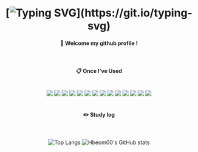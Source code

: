 <div align="center">
  
# [![Typing SVG](https://readme-typing-svg.demolab.com?font=Fira+Code&weight=2000&size=32&pause=1000&color=000000&vCenter=true&width=435&lines=FE+Developer%2C+%EC%8B%A0%ED%9D%AC%EB%B2%94+%EC%9E%85%EB%8B%88%EB%8B%A4.)](https://git.io/typing-svg)
####  :wave: Welcome my github profile !

<br/>

####  :clipboard: Once I've Used 
 <br/>
<img src="https://img.shields.io/badge/JavaScript-F7DF1E?style=for-the-badge&logo=javascript&logoColor=white">
<img src="https://img.shields.io/badge/typescript-3178C6?style=for-the-badge&logo=typescript&logoColor=white">
<img src="https://img.shields.io/badge/react-61DAFB?style=for-the-badge&logo=react&logoColor=white">
<img src="https://img.shields.io/badge/next.js-000000?style=for-the-badge&logo=next.js&logoColor=white">
<img src="https://img.shields.io/badge/reactrouter-CA4245?style=for-the-badge&logo=reactrouter&logoColor=white">
<img src="https://img.shields.io/badge/redux-764ABC?style=for-the-badge&logo=redux&logoColor=white">
<img src="https://img.shields.io/badge/reactquery-FF4154?style=for-the-badge&logo=reactquery&logoColor=white">
<img src="https://img.shields.io/badge/reacthookform-EC5990?style=for-the-badge&logo=reacthookform&logoColor=white">
<img src="https://img.shields.io/badge/zod-3E67B1?style=for-the-badge&logo=zod&logoColor=white">
<img src="https://img.shields.io/badge/vercel-000000?style=for-the-badge&logo=vercel&logoColor=white">
<img src="https://img.shields.io/badge/github-181717?style=for-the-badge&logo=github&logoColor=white">
<img src="https://img.shields.io/badge/figma-F24E1E?style=for-the-badge&logo=figma&logoColor=white">
<img src="https://img.shields.io/badge/slack-4A154B?style=for-the-badge&logo=slack&logoColor=white">
<img src="https://img.shields.io/badge/notion-000000?style=for-the-badge&logo=notion&logoColor=white">

  <br/>
  <br/>

#### :pencil2: Study log

 <br/>

![Top Langs](https://github-readme-stats.vercel.app/api/top-langs/?username=Hbeom00&layout=compact)
![Hbeom00's GitHub stats](https://github-readme-stats.vercel.app/api?username=Hbeom00&show_icons=true&theme=radical)
  
</div>
